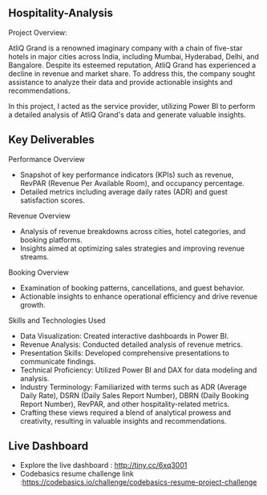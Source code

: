 Hospitality-Analysis
---------------------------------------------------------------------------------------------------------------------------------------------------
Project Overview:

AtliQ Grand is a renowned imaginary company with a chain of five-star hotels in major cities across India, including Mumbai, Hyderabad, Delhi, and Bangalore. Despite its esteemed reputation, AtliQ Grand has experienced a decline in revenue and market share. To address this, the company sought assistance to analyze their data and provide actionable insights and recommendations.

In this project, I acted as the service provider, utilizing Power BI to perform a detailed analysis of AtliQ Grand's data and generate valuable insights.

Key Deliverables
---------------------------------------------------------------------------------------------------------------------------------------------------
Performance Overview

* Snapshot of key performance indicators (KPIs) such as revenue, RevPAR (Revenue Per Available Room), and occupancy percentage.
* Detailed metrics including average daily rates (ADR) and guest satisfaction scores.

Revenue Overview

* Analysis of revenue breakdowns across cities, hotel categories, and booking platforms.
* Insights aimed at optimizing sales strategies and improving revenue streams.

Booking Overview

* Examination of booking patterns, cancellations, and guest behavior.
* Actionable insights to enhance operational efficiency and drive revenue growth.

Skills and Technologies Used

* Data Visualization: Created interactive dashboards in Power BI.
* Revenue Analysis: Conducted detailed analysis of revenue metrics.
* Presentation Skills: Developed comprehensive presentations to communicate findings.
* Technical Proficiency: Utilized Power BI and DAX for data modeling and analysis.
* Industry Terminology: Familiarized with terms such as ADR (Average Daily Rate), DSRN (Daily Sales Report Number), DBRN (Daily Booking Report    Number), RevPAR, and other hospitality-related metrics.
* Crafting these views required a blend of analytical prowess and creativity, resulting in valuable insights and recommendations.

Live Dashboard
------------------------------------------------------------------------------------------------------------------------------------------------------------------------------------------
* Explore the live dashboard : http://tiny.cc/6xq3001
* Codebasics resume challenge link :https://codebasics.io/challenge/codebasics-resume-project-challenge

